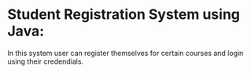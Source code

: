 # Student Registration System using Java: 
In this system user can register themselves for certain courses and login using their credendials.
